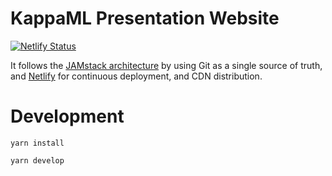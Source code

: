 # KappaML Presentation Website

[![Netlify Status](https://api.netlify.com/api/v1/badges/c873bd2a-b743-46c0-8dcf-89b430e1b208/deploy-status)](https://app.netlify.com/sites/suspicious-keller-46a0e4/deploys)

It follows the [JAMstack architecture](https://jamstack.org) by using Git as a single source of truth, and [Netlify](https://www.netlify.com) for continuous deployment, and CDN distribution.

# Development

```
yarn install
```

```
yarn develop
```


